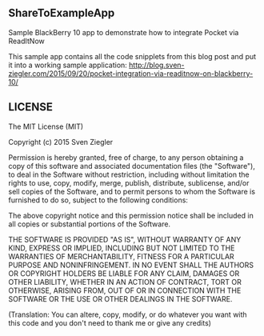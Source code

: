 ShareToExampleApp
--------------
Sample BlackBerry 10 app to demonstrate how to integrate Pocket via ReadItNow

This sample app contains all the code snipplets from this blog post and put it into a working sample application:
http://blog.sven-ziegler.com/2015/09/20/pocket-integration-via-readitnow-on-blackberry-10/


LICENSE
--------------
The MIT License (MIT)

Copyright (c) 2015 Sven Ziegler

Permission is hereby granted, free of charge, to any person obtaining a copy of this software and associated documentation files (the "Software"), to deal in the Software without restriction, including without limitation the rights to use, copy, modify, merge, publish, distribute, sublicense, and/or sell copies of the Software, and to permit persons to whom the Software is furnished to do so, subject to the following conditions:

The above copyright notice and this permission notice shall be included in all copies or substantial portions of the Software.

THE SOFTWARE IS PROVIDED "AS IS", WITHOUT WARRANTY OF ANY KIND, EXPRESS OR IMPLIED, INCLUDING BUT NOT LIMITED TO THE WARRANTIES OF MERCHANTABILITY, FITNESS FOR A PARTICULAR PURPOSE AND NONINFRINGEMENT. IN NO EVENT SHALL THE AUTHORS OR COPYRIGHT HOLDERS BE LIABLE FOR ANY CLAIM, DAMAGES OR OTHER LIABILITY, WHETHER IN AN ACTION OF CONTRACT, TORT OR OTHERWISE, ARISING FROM, OUT OF OR IN CONNECTION WITH THE SOFTWARE OR THE USE OR OTHER DEALINGS IN THE SOFTWARE.


(Translation: You can altere, copy, modify, or do whatever you want with this code and you don't need to thank me or give any credits)

